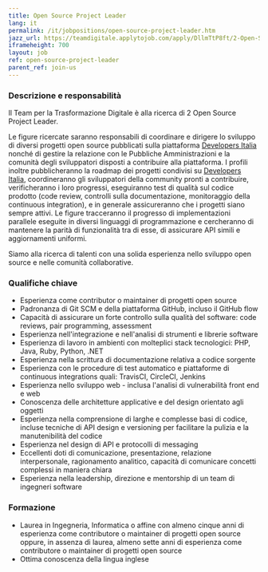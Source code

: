 ```yaml
---
title: Open Source Project Leader
lang: it
permalink: /it/jobpositions/open-source-project-leader.htm
jazz_url: https://teamdigitale.applytojob.com/apply/DllmTtP8ft/2-Open-Source-Project-Leader
iframeheight: 700
layout: job
ref: open-source-project-leader
parent_ref: join-us
---
```


### Descrizione e responsabilità
Il Team per la Trasformazione Digitale è alla ricerca di 2 Open Source Project Leader.

Le figure ricercate saranno responsabili di coordinare e dirigere lo sviluppo di diversi progetti open source pubblicati sulla piattaforma [Developers Italia](https://developers.italia.it/) nonché di gestire la relazione con le Pubbliche Amministrazioni e la comunità degli sviluppatori disposti a contribuire alla piattaforma. 
I profili inoltre pubblicheranno la roadmap dei progetti condivisi su [Developers Italia](https://developers.italia.it/), coordineranno gli sviluppatori della community pronti a contribuire, verificheranno i loro progressi, eseguiranno test di qualità sul codice prodotto (code review, controlli sulla documentazione, monitoraggio della continuous integration), e in generale assicureranno che i progetti siano sempre attivi.
Le figure tracceranno il progresso di implementazioni parallele eseguite in diversi linguaggi di programmazione e cercheranno di mantenere la parità di funzionalità tra di esse, di assicurare API simili e aggiornamenti uniformi.

Siamo alla ricerca di talenti con una solida esperienza nello sviluppo open source e nelle comunità collaborative.



### Qualifiche chiave
- Esperienza come contributor o maintainer di progetti open source
- Padronanza di Git SCM e della piattaforma GitHub, incluso il GitHub flow
- Capacità di assicurare un forte controllo sulla qualità del software: code reviews, pair programming, assessment
- Esperienza nell'integrazione e nell'analisi di strumenti e librerie software
- Esperienza di lavoro in ambienti con molteplici stack tecnologici: PHP, Java, Ruby, Python, .NET
- Esperienza nella scrittura di documentazione relativa a codice sorgente
- Esperienza con le procedure di test automatico e piattaforme di continuous integrations quali: TravisCI, CircleCI, Jenkins
- Esperienza nello sviluppo web - inclusa l'analisi di vulnerabilità front end e web
- Conoscenza delle architetture applicative e del design orientato agli oggetti
- Esperienza nella comprensione di larghe e complesse basi di codice, incluse tecniche di API design e versioning per facilitare la pulizia e la manutenibilità del codice
- Esperienza nel design di API e protocolli di messaging
- Eccellenti doti di comunicazione, presentazione, relazione interpersonale, ragionamento analitico, capacità di comunicare concetti complessi in maniera chiara
- Esperienza nella leadership, direzione e mentorship di un team di ingegneri software


### Formazione
- Laurea in Ingegneria, Informatica o affine con almeno cinque anni di esperienza come contributore o maintainer di progetti open source oppure, in assenza di laurea, almeno sette  anni di esperienza come contributore o maintainer di progetti open source
- Ottima conoscenza della lingua inglese


